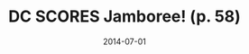 ---
title: DC SCORES Jamboree! (p. 58)
date: 2014-07-01
link: "http://issuu.com/capitalcommunitynews/docs/east-of-the-river-magazine-july-201_2cc5c74640f144"
source: Capital Community News
---